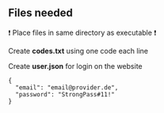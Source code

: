 ## Files needed
:exclamation: Place files in same directory as executable :exclamation:



Create <b>codes.txt</b> using one code each line

Create <b>user.json</b> for login on the website
```
{
  "email": "email@provider.de",
  "password": "StrongPass#11!"
}
```
